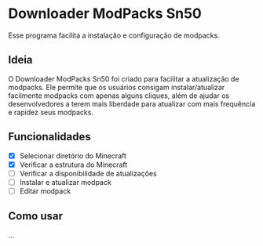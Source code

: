 # Downloader ModPacks Sn50

Esse programa facilita a instalação e configuração de modpacks.

## Ideia

O Downloader ModPacks Sn50 foi criado para facilitar a atualização de modpacks. Ele permite que os usuários consigam instalar/atualizar facilmente modpacks com apenas alguns cliques, além de ajudar os desenvolvedores a terem mais liberdade para atualizar com mais frequência e rapidez seus modpacks.

## Funcionalidades

- [X] Selecionar diretório do Minecraft
- [X] Verificar a estrutura do Minecraft
- [ ] Verificar a disponibilidade de atualizações
- [ ] Instalar e atualizar modpack
- [ ] Editar modpack

## Como usar

...